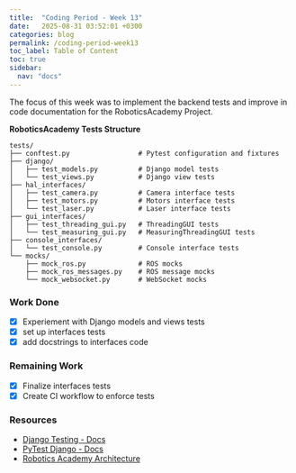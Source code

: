 ```yaml
---
title:  "Coding Period - Week 13"
date:   2025-08-31 03:52:01 +0300
categories: blog
permalink: /coding-period-week13
toc_label: Table of Content
toc: true
sidebar:
  nav: "docs"
---
```


The focus of this week was to implement the backend tests and improve in code documentation for the RoboticsAcademy Project.



**RoboticsAcademy Tests Structure**

```
tests/
├── conftest.py                 # Pytest configuration and fixtures
├── django/
│   ├── test_models.py          # Django model tests
│   └── test_views.py           # Django view tests
├── hal_interfaces/
│   ├── test_camera.py          # Camera interface tests
│   ├── test_motors.py          # Motors interface tests
│   └── test_laser.py           # Laser interface tests
├── gui_interfaces/
│   ├── test_threading_gui.py   # ThreadingGUI tests
│   └── test_measuring_gui.py   # MeasuringThreadingGUI tests
├── console_interfaces/
│   └── test_console.py         # Console interface tests
└── mocks/
    ├── mock_ros.py             # ROS mocks
    ├── mock_ros_messages.py    # ROS message mocks
    └── mock_websocket.py       # WebSocket mocks
```


### Work Done
- [X] Experiement with Django models and views tests
- [X] set up interfaces tests
- [X] add docstrings to interfaces code

### Remaining Work
- [X] Finalize interfaces tests
- [X] Create CI workflow to enforce tests

### Resources
- [Django Testing - Docs](https://docs.djangoproject.com/en/5.2/topics/testing/overview/)
- [PyTest Django - Docs](https://pytest-django.readthedocs.io/en/latest/)
- [Robotics Academy Architecture](https://github.com/JdeRobot/RoboticsAcademy/blob/humble-devel/docs/clientside.md)